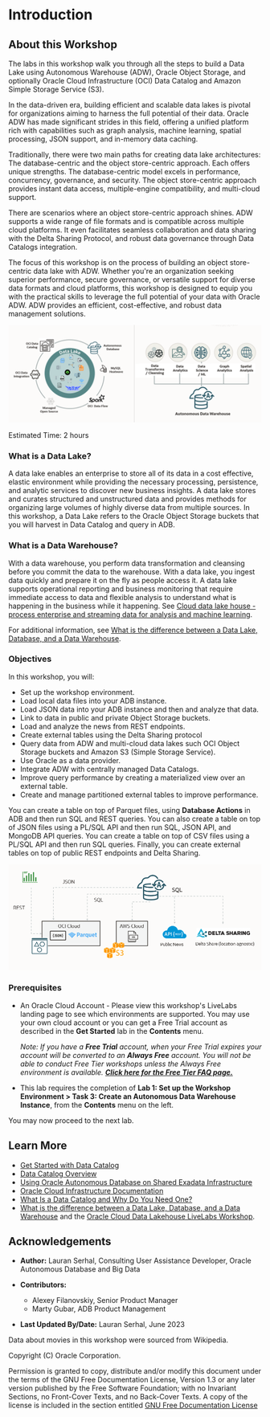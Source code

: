 # Introduction

## About this Workshop

The labs in this workshop walk you through all the steps to build a Data Lake using Autonomous Warehouse (ADW), Oracle Object Storage, and optionally Oracle Cloud Infrastructure (OCI) Data Catalog and Amazon Simple Storage Service (S3).

In the data-driven era, building efficient and scalable data lakes is pivotal for organizations aiming to harness the full potential of their data. Oracle ADW has made significant strides in this field, offering a unified platform rich with capabilities such as graph analysis, machine learning, spatial processing, JSON support, and in-memory data caching.

Traditionally, there were two main paths for creating data lake architectures: The database-centric and the object store-centric approach. Each offers unique strengths. The database-centric model excels in performance, concurrency, governance, and security. The object store-centric approach provides instant data access, multiple-engine compatibility, and multi-cloud support.

There are scenarios where an object store-centric approach shines. ADW supports a wide range of file formats and is compatible across multiple cloud platforms. It even facilitates seamless collaboration and data sharing with the Delta Sharing Protocol, and robust data governance through Data Catalogs integration.

The focus of this workshop is on the process of building an object store-centric data lake with ADW. Whether you're an organization seeking superior performance, secure governance, or versatile support for diverse data formats and cloud platforms, this workshop is designed to equip you with the practical skills to leverage the full potential of your data with Oracle ADW. ADW provides an efficient, cost-effective, and robust data management solutions.

  ![The architecture diagram.](images/architecture-diagram.png)

Estimated Time: 2 hours

### What is a Data Lake?
A data lake enables an enterprise to store all of its data in a cost effective, elastic environment while providing the necessary processing, persistence, and analytic services to discover new business insights. A data lake stores and curates structured and unstructured data and provides methods for organizing large volumes of highly diverse data from multiple sources. In this workshop, a Data Lake refers to the Oracle Object Storage buckets that you will harvest in Data Catalog and query in ADB.

### What is a Data Warehouse?
With a data warehouse, you perform data transformation and cleansing before you commit the data to the warehouse. With a data lake, you ingest data quickly and prepare it on the fly as people access it. A data lake supports operational reporting and business monitoring that require immediate access to data and flexible analysis to understand what is happening in the business while it happening. See [Cloud data lake house - process enterprise and streaming data for analysis and machine learning](https://docs.oracle.com/en/solutions/oci-curated-analysis/index.html#GUID-7FF7A024-5EB0-414B-A1A5-4718929DC7F2).

For additional information, see [What is the difference between a Data Lake, Database, and a Data Warehouse](https://www.oracle.com/a/ocom/docs/database/difference-between-data-lake-data-warehouse.pdf).

### Objectives

In this workshop, you will:

* Set up the workshop environment.
* Load local data files into your ADB instance.
* Load JSON data into your ADB instance and then and analyze that data.
* Link to data in public and private Object Storage buckets.
* Load and analyze the news from REST endpoints.
* Create external tables using the Delta Sharing protocol
* Query data from ADW and multi-cloud data lakes such OCI Object Storage buckets and Amazon S3 (Simple Storage Service).
* Use Oracle as a data provider.
* Integrate ADW with centrally managed Data Catalogs.
* Improve query performance by creating a materialized view over an external table.
* Create and manage partitioned external tables to improve performance.

You can create a table on top of Parquet files, using **Database Actions** in ADB and then run SQL and REST queries. You can also create a table on top of JSON files using a PL/SQL API and then run SQL, JSON API, and MongoDB API queries. You can create a table on top of CSV files using a PL/SQL API and then run SQL queries. Finally, you can create external tables on top of public REST endpoints and Delta Sharing.

 ![The diagram shows the sources for creating tables.](images/table-sources-diagram.png)



### Prerequisites

* An Oracle Cloud Account - Please view this workshop's LiveLabs landing page to see which environments are supported. You may use your own cloud account or you can get a Free Trial account as described in the **Get Started** lab in the **Contents** menu.

  *Note: If you have a **Free Trial** account, when your Free Trial expires your account will be converted to an **Always Free** account. You will not be able to conduct Free Tier workshops unless the Always Free environment is available. **[Click here for the Free Tier FAQ page.](https://www.oracle.com/cloud/free/faq.html)***

* This lab requires the completion of **Lab 1: Set up the Workshop Environment > Task 3: Create an Autonomous Data Warehouse Instance**, from the **Contents** menu on the left.

You may now proceed to the next lab.

## Learn More

* [Get Started with Data Catalog](https://docs.oracle.com/en-us/iaas/data-catalog/using/index.htm)
* [Data Catalog Overview](https://docs.oracle.com/en-us/iaas/data-catalog/using/overview.htm)
* [Using Oracle Autonomous Database on Shared Exadata Infrastructure](https://docs.oracle.com/en/cloud/paas/autonomous-database/adbsa/index.html)
* [Oracle Cloud Infrastructure Documentation](https://docs.cloud.oracle.com/en-us/iaas/Content/GSG/Concepts/baremetalintro.htm)
* [What Is a Data Catalog and Why Do You Need One?](https://www.oracle.com/big-data/what-is-a-data-catalog/)
* [What is the difference between a Data Lake, Database, and a Data Warehouse](https://www.oracle.com/a/ocom/docs/database/difference-between-data-lake-data-warehouse.pdf) and the [Oracle Cloud Data Lakehouse LiveLabs Workshop](https://apexapps.oracle.com/pls/apex/f?p=133:100:100470405399556::::SEARCH:lakehouse).

## Acknowledgements
* **Author:** Lauran Serhal, Consulting User Assistance Developer, Oracle Autonomous Database and Big Data
* **Contributors:**

    * Alexey Filanovskiy, Senior Product Manager
    * Marty Gubar, ADB Product Management
* **Last Updated By/Date:** Lauran Serhal, June 2023

Data about movies in this workshop were sourced from Wikipedia.

Copyright (C) Oracle Corporation.

Permission is granted to copy, distribute and/or modify this document under the terms of the GNU Free Documentation License, Version 1.3 or any later version published by the Free Software Foundation; with no Invariant Sections, no Front-Cover Texts, and no Back-Cover Texts. A copy of the license is included in the section entitled [GNU Free Documentation License](https://oracle.github.io/learning-library/data-management-library/autonomous-database/shared/adb-15-minutes/introduction/files/gnu-free-documentation-license.txt)
